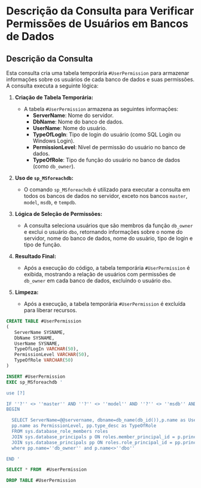 # Descrição da Consulta para Verificar Permissões de Usuários em Bancos de Dados

## Descrição da Consulta

Esta consulta cria uma tabela temporária `#UserPermission` para armazenar informações sobre os usuários de cada banco de dados e suas permissões. A consulta executa a seguinte lógica:

1. **Criação de Tabela Temporária:**
   - A tabela `#UserPermission` armazena as seguintes informações:
     - **ServerName**: Nome do servidor.
     - **DbName**: Nome do banco de dados.
     - **UserName**: Nome do usuário.
     - **TypeOfLogIn**: Tipo de login do usuário (como SQL Login ou Windows Login).
     - **PermissionLevel**: Nível de permissão do usuário no banco de dados.
     - **TypeOfRole**: Tipo de função do usuário no banco de dados (como `db_owner`).

2. **Uso de `sp_MSforeachdb`:**
   - O comando `sp_MSforeachdb` é utilizado para executar a consulta em todos os bancos de dados no servidor, exceto nos bancos `master`, `model`, `msdb`, e `tempdb`.
   
3. **Lógica de Seleção de Permissões:**
   - A consulta seleciona usuários que são membros da função `db_owner` e exclui o usuário `dbo`, retornando informações sobre o nome do servidor, nome do banco de dados, nome do usuário, tipo de login e tipo de função.

4. **Resultado Final:**
   - Após a execução do código, a tabela temporária `#UserPermission` é exibida, mostrando a relação de usuários com permissões de `db_owner` em cada banco de dados, excluindo o usuário `dbo`.

5. **Limpeza:**
   - Após a execução, a tabela temporária `#UserPermission` é excluída para liberar recursos.

```SQL
CREATE TABLE #UserPermission
(
   ServerName SYSNAME,
   DbName SYSNAME,
   UserName SYSNAME,
   TypeOfLogIn VARCHAR(50),
   PermissionLevel VARCHAR(50),
   TypeOfRole VARCHAR(50)
)

INSERT #UserPermission
EXEC sp_MSforeachdb '

use [?]

IF ''?'' <> ''master'' AND ''?'' <> ''model'' AND ''?'' <> ''msdb'' AND ''?'' <> ''tempdb''
BEGIN

  SELECT ServerName=@@servername, dbname=db_name(db_id()),p.name as UserName, p.type_desc as TypeOfLogin,
  pp.name as PermissionLevel, pp.type_desc as TypeOfRole 
  FROM sys.database_role_members roles
  JOIN sys.database_principals p ON roles.member_principal_id = p.principal_id
  JOIN sys.database_principals pp ON roles.role_principal_id = pp.principal_id
  where pp.name=''db_owner'' and p.name<>''dbo''   

END '

SELECT * FROM  #UserPermission

DROP TABLE #UserPermission
```
